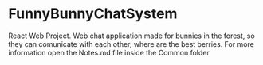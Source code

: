# FunnyBunnyChatSystem
React Web Project.
Web chat application made for bunnies in the forest, so they can comunicate with each other, where are the best berries.
For more information open the Notes.md file inside the Common folder